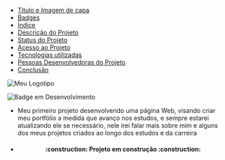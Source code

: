* [Título e Imagem de capa](#Título-e-Imagem-de-capa)
* [Badges](#badges)
* [Índice](#índice)
* [Descrição do Projeto](#descrição-do-projeto)
* [Status do Projeto](#status-do-Projeto)
* [Acesso ao Projeto](#acesso-ao-projeto)
* [Tecnologias utilizadas](#tecnologias-utilizadas)
* [Pessoas Desenvolvedoras do Projeto](#pessoas-desenvolvedoras)
* [Conclusão](#conclusão)


![Meu Logotipo](https://github.com/MorniingSad/site-portf-lio/assets/157181124/4180bbf4-a3d1-4527-9040-ceb441bbbe0c)


![Badge em Desenvolvimento](http://img.shields.io/static/v1?label=STATUS&message=EM%20DESENVOLVIMENTO&color=GREEN&style=for-the-badge)


* Meu primeiro projeto desenvolvendo uma página Web, visando criar meu portfólio a medida que avanço nos estudos, e sempre estarei atualizando ele se necessário, nele irei falar mais sobre mim e alguns dos meus projetos criados ao longo dos estudos e da carreira

* <h4 align="center"> 
    :construction:  Projeto em construção  :construction:
</h4>

